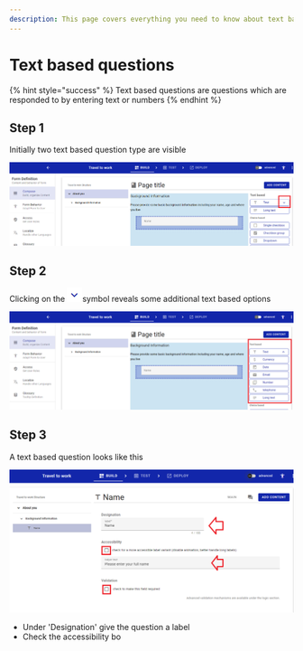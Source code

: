 ```yaml
---
description: This page covers everything you need to know about text based questions
---
```


# Text based questions

{% hint style="success" %}
Text based questions are questions which are responded to by entering text or numbers
{% endhint %}

## Step 1

Initially two text based question type are visible &#x20;

![](<../../../.gitbook/assets/image (315).png>)

## Step 2

Clicking on the ![](<../../../.gitbook/assets/image (319).png>)symbol reveals some additional text based options

![](<../../../.gitbook/assets/image (316).png>)

## Step 3

A text based question looks like this

![](<../../../.gitbook/assets/image (303).png>)

* Under 'Designation' give the question a label
* Check the accessibility bo&#x20;
